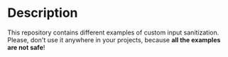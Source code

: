 # Description
This repository contains different examples of custom input sanitization. Please, don't use it anywhere in your projects, because **all the examples are not safe**!